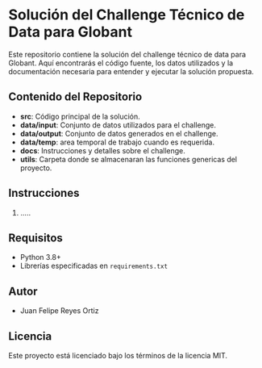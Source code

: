 # Solución del Challenge Técnico de Data para Globant

Este repositorio contiene la solución del challenge técnico de data para Globant. Aquí encontrarás el código fuente, los datos utilizados y la documentación necesaria para entender y ejecutar la solución propuesta.

## Contenido del Repositorio

- **src**: Código principal de la solución.
- **data/input**: Conjunto de datos utilizados para el challenge.
- **data/output**: Conjunto de datos generados en el challenge.
- **data/temp**: area temporal de trabajo cuando es requerida.
- **docs**: Instrucciones y detalles sobre el challenge.
- **utils**: Carpeta donde se almacenaran las funciones genericas del proyecto.

## Instrucciones

1. .....

## Requisitos

- Python 3.8+
- Librerías especificadas en `requirements.txt`

## Autor

- Juan Felipe Reyes Ortiz

## Licencia

Este proyecto está licenciado bajo los términos de la licencia MIT.
